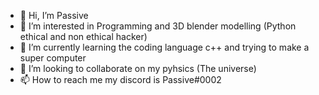 - 👋 Hi, I’m Passive
- 👀 I’m interested in Programming and 3D blender modelling (Python ethical and non ethical hacker)
- 🌱 I’m currently learning the coding language c++ and trying to make a super computer
- 💞️ I’m looking to collaborate on my pyhsics (The universe)
- 📫 How to reach me my discord is Passive#0002

<!---
Pas5ive/Pas5ive is a ✨ special ✨ repository because its `README.md` (this file) appears on your GitHub profile.
You can click the Preview link to take a look at your changes.
--->
